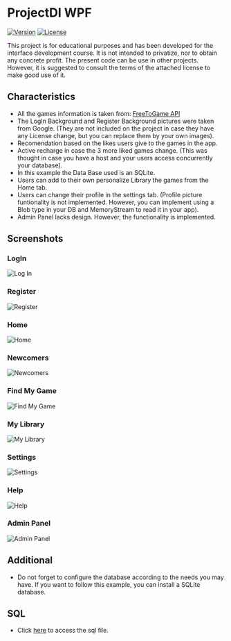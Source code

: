 # ProjectDI WPF

[![Version](https://img.shields.io/badge/version-1.0-blue.svg)](https://github.com/tu-usuario/tu-proyecto/releases)
[![License](https://img.shields.io/badge/license-GNU%20GPL%20v3.0-blue.svg)](https://opensource.org/licenses/GPL-3.0)

This project is for educational purposes and has been developed for the interface development course. It is not intended to privatize, nor to obtain any concrete profit. 
The present code can be use in other projects. However, it is suggested to consult the terms of the attached license to make good use of it.

## Characteristics

- All the games information is taken from: [FreeToGame API](https://www.freetogame.com/api-doc)
- The LogIn Background and Register Background pictures were taken from Google. (They are not included on the project in case they have any License change, but you can   replace them by your own images).
- Recomendation based on the likes users give to the games in the app.
- Active recharge in case the 3 more liked games change. (This was thought in case you have a host and your users access concurrently your database).
- In this example the Data Base used is an SQLite.
- Users can add to their own personalize Library the games from the Home tab.
- Users can change their profile in the settings tab. (Profile picture funtionality is not implemented. However, you can implement using a Blob type in your DB and       MemoryStream to read it in your app).
- Admin Panel lacks design. However, the functionality is implemented.

## Screenshots
### LogIn 
![Log In](./Others/LogIn.png)
### Register
![Register](./Others/Register.png)
### Home
![Home](./Others/Home.png)
### Newcomers
![Newcomers](./Others/Newcomers.png)
### Find My Game
![Find My Game](./Others/FindMyGame.png)
### My Library
![My Library](./Others/MyLibrary.png)
### Settings
![Settings](./Others/Settings.png)
### Help
![Help](./Others/Help.png)
### Admin Panel
![Admin Panel](./Others/AdminPanel.png)

## Additional

- Do not forget to configure the database according to the needs you may have. If you want to follow this example, you can install a SQLite database.

## SQL

- Click [here](./Others/Script.sql) to access the sql file.
